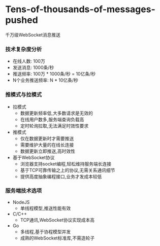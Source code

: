 # Tens-of-thousands-of-messages-pushed
千万级WebSocket消息推送

### 技术复杂度分析
- 在线人数: 100万
- 发送消息: 1000条/秒
- 推送频率: 100万 * 1000条/秒 = 10亿条/秒
- N个业务推送频率: N * 10亿条/秒

### 推模式与拉模式
- 拉模式
    - 数据更新频率低,大多数请求是无效的
    - 在线用户数多,服务端查询负载高
    - 定时轮询拉取,无法满足时效性要求
- 推模式
    - 仅在数据更新时才需要推送
    - 需要维护大量的在线长连接
    - 数据更新立即推送,高时效性
- 基于WebSocket协议
    - 浏览器支持socket编程,轻松维持服务端长连接
    - 基于TCP可靠传输之上的协议,无需关系通讯细节
    - 提供高度抽象编程接口,业务才发成本较低
    
### 服务端技术选项
- NodeJS
    - 单线程模型,推送性能有效
- C/C++
    - TCP通讯,WebSocket协议实现成本高
- Go
    - 多线程,基于协程模型并发
    - 成熟的WebSocket标准库,不需造轮子
    